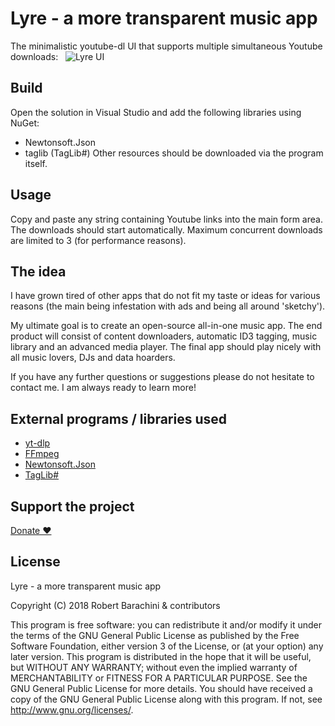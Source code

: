 # Lyre - a more transparent music app

The minimalistic youtube-dl UI that supports multiple simultaneous Youtube downloads:
&nbsp; 
![Lyre UI](https://robertbarachini.github.io/resources/LyreExample.jpg)

## Build
Open the solution in Visual Studio and add the following libraries using NuGet:
* Newtonsoft.Json
* taglib (TagLib#)
Other resources should be downloaded via the program itself.

## Usage
Copy and paste any string containing Youtube links into the main form area. The downloads should start automatically. Maximum concurrent downloads are limited to 3 (for performance reasons).

## The idea
I have grown tired of other apps that do not fit my taste or ideas for various reasons (the main being infestation with ads and being all around 'sketchy'). 

My ultimate goal is to create an open-source all-in-one music app. The end product will consist of content downloaders, automatic ID3 tagging, music library and an advanced media player. The final app should play nicely with all music lovers, DJs and data hoarders. 

If you have any further questions or suggestions please do not hesitate to contact me. I am always ready to learn more!

## External programs / libraries used
* [yt-dlp](https://github.com/yt-dlp/yt-dlp)
* [FFmpeg](https://www.ffmpeg.org/)
* [Newtonsoft.Json](https://www.nuget.org/packages/Newtonsoft.Json/)
* [TagLib#](https://www.nuget.org/packages/taglib/)

## Support the project
[Donate ❤️](https://robertbarachini.github.io/donate)

## License

Lyre - a more transparent music app

Copyright (C) 2018  Robert Barachini & contributors

This program is free software: you can redistribute it and/or modify it under the terms of the GNU General Public License as published by the Free Software Foundation, either version 3 of the License, or (at your option) any later version. This program is distributed in the hope that it will be useful, but WITHOUT ANY WARRANTY; without even the implied warranty of MERCHANTABILITY or FITNESS FOR A PARTICULAR PURPOSE.  See the GNU General Public License for more details. You should have received a copy of the GNU General Public License along with this program.  If not, see <http://www.gnu.org/licenses/>.
